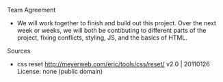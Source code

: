 Team Agreement
 - We will work together to finish and build out this project. Over the next week or weeks, we will both be contibuting to different parts of the project, fixing conflicts, styling, JS, and the basics of HTML. 

 Sources
 - css reset http://meyerweb.com/eric/tools/css/reset/ 
   v2.0 | 20110126
   License: none (public domain)